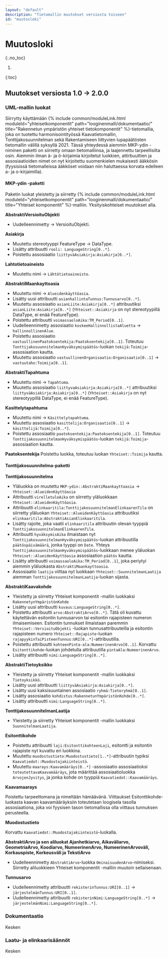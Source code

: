 ```yaml
---
layout: "default"
description: "Tietomallin muutokset versiosta toiseen"
id: "muutosloki"
---
```

# Muutosloki
{:.no_toc}

1. 
{:toc}

## Muutokset versiosta 1.0 -> 2.0.0

### UML-mallin luokat

Siirrytty käyttämään {% include common/moduleLink.html moduleId="yhteisetkomponentit" path="looginenmalli/dokumentaatio/" title="Rakennetun ympäristön yhteiset tietokomponentit" %}-tietomallia, joka on tuotettu harmonisointityössä Kaavatietomallin, Tonttijakosuunnitelman sekä Rakentamiseen liittyvien lupapäätösten tietomallin välillä syksyllä 2021. Tässä yhteydessä aiemmin MKP-ydin -niminen paketti on siirretty omaan tietomalliinsa, ja laajennettu tarpeellisilta osin. Aiemmin ilman ä- ja ö-kirjaimia kirjoitetut luokkien, attirbuuttien ja assosiaatioiden nimet on nyt kirjoitettu suomenkielen mukaisesti ääkkösin (fyysisissä tietomalleissa ääkköset voidaan niin haluttaessa korvata edelleen a- ja o-kirjaimilla).

#### MKP-ydin -paketti

Paketin luokat yleistetty ja siirretty {% include common/moduleLink.html moduleId="yhteisetkomponentit" path="looginenmalli/dokumentaatio/" title="Yhteiset komponentit" %}-malliin. Yksityiskohteiset muutokset alla.

**AbstraktiVersioituObjekti**

* Uudelleennimetty -> VersioituObjekti.

**Asiakirja**

* Muutettu stereotyyppi FeatureType -> DataType.
* Lisätty attribuutti ```rooli: LanguageString[0..*]```.
* Poistettu assosiaatio ```liittyväAsiakirja:Asiakirja[0..*]```.

 **Lahtotietoaineisto**

 * Muutettu nimi -> ```Lähtötietoaineisto```.

 **AbstraktiMaankayttoasia**

 * Muutettu nimi -> ```Alueidenkäyttöasia```.
 * Lisätty uusi attribuutti ```asianhallintaTunnus:Tunnusarvo[0..*]```.
 * Muutettu assosiaatio ```asianLiite:Asiakirja[0..*]``` attribuutiksi ```asianLiite:Asiakirja[0..*]``` (```Yhteiset::Asiakirja``` on nyt stereotyypillä DataType, ei enää FeatureType).
 * Poistettu attribuutti ```voimassaoloAika:TM_Period[0..1]```.
 * Uudelleennimetty assosiaatio ```koskeeHallinnollistaAluetta``` -> ```hallinnollinenAlue```.
 * Poistettu assosiaatio ```vastuullinenPaatoksentekija:Paatoksentekija[0..1]```. Toteutuu ```TonttijakosuunnitelmanHyväksymispäätös```-luokan ```tekijä:Toimija```-assosiaation kautta.
 * Muutettu assosiaatio ```vastuullinenOrganisaatio:Organisaatio[0..1]``` -> ```vastuutaho:Toimija[0..1]```.

**AbstraktiTapahtuma**

* Muutettu nimi -> ```Tapahtuma```.
* Muutettu assosiaatio ```liittyvaAsiakirja:Asiakirja[0..*]``` attribuutiksi ```liittyväAsiakirja:Asiakirja[0..*]``` (```Yhteiset::Asiakirja``` on nyt stereotyypillä DataType, ei enää FeatureType).

**Kasittelytapahtuma**

* Muutettu nimi -> ```Käsittelytapahtuma```.
* Muutettu assosiaatio ```kasittelija:Organisaatio[0..1]``` -> ```käsittelijä:Toimija[0..*]```.
* Poistettu assosiaatio ```paatoksentekija:Paatoksentekija[0..1]```. Toteutuu ```TonttijakosuunnitelmanHyväksymispäätös```-luokan ```tekijä:Toimija```-assosiaation kautta.

**Paatoksentekija**
Poistettu luokka, toteutuu luokan ```Yhteiset::Toimija``` kautta.


#### Tonttijakosuunnitelma-paketti

**Tonttijakosuunnitelma**

* Yläluokka on muutettu ```MKP-ydin::AbstraktiMaankayttoasia``` -> ```Yhteiset::AlueidenKäyttöasia```
* Attribuutti ```virelletuloAika``` on siirretty yläluokkaan ```Yhteiset::AlueidenKäyttöasia```.
* Attribuutti ```elinkaaritila:TonttijakosuunnitelmanElinkaarenTila``` on siirretty yläluokan ```Yhteiset::AlueidenKäyttöasia``` attribuutiksi ```elinkaaritila:AbstraktiAsianElinkaaritila```.
* Lisätty rajoite, joka vaatii ```elinkaaritila``` attribuutin olevan tyyppiä ```TonttijakosuunnitelmanElinkaarenTila```.
* Attribuutti ```hyväksymisAika``` ilmaistaan nyt ```TonttijakosuunnitelmanHyväksymispäätös```-luokan attribuutilla ```päätöspäivämäärä```, jonka tyyppi on ```Date```. Yhteys ```TonttijakosuunnitelmanHyväksymispäätös```-luokkaan menee yläluokan ```Yhteiset::AlueidenKäyttöasia``` assosiaation ```päätös``` kautta.
* Lisätty attribuutti ```voimassaoloAika:TM_Period[0..1]```, joka periytyi aiemmin yläluokasta ```AbstraktiMaankayttoasia```.
* Assosiaatio ```laatija``` viittaa nyt luokkaan ```Yhteiset::SuunnitelmanLaatija``` aiemman ```TonttijakosuunnitelmanLaatija```-luokan sijasta.

**AbstraktiKaavakohde**

* Yleistetty ja siirretty Yhteiset komponentit -mallin luokkaksi ```RakennetynYmpäristönKohde```
* Lisätty uusi attribuutti ```kuvaus:LanguageString[0..*]```.
* Poistettu attribuutti ```arvo:AbstraktiArvo[0..*]```. Tätä oli kuvattu käytettävän esitontin tunnusarvon tai esitontin rajapisteen numeron ilmaisemiseen. Esitontin tunnukset ilmaistaan paremmin ```Yhteiset::VersioituObjekti``` -luokan tunnusattribuuteilla ja esitontin rajapisteen numero ```Yhteiset::Rajapiste```-luokan ```rajapyykinTaiPisteenTunnus:URI[0..*]```-attribuutilla.
* Poistettu attribuutti ```kohteenPinta-ala:NumeerinenArvo[0..1]```. Korvattu ```Esitonttikohde```-luokan johdetulla attribuutilla ```pintaAla:NumeerinenArvo```.
* Lisätty attribuutti ```nimi:LanguageString[0..*]```.

**AbstraktiTietoyksikko**

* Yleistetty ja siirretty Yhteiset komponentit -mallin luokkaksi ```Tietoyksikkö```.
* Lisätty uusi attribuutti ```liittyväAsiakirja:Asiakirja[0..*]```.
* Lisätty uusi kaksisuuntainen assosiaatio ```ryhmä:Tietoryhmä[0..1]```.
* Lisätty assosiaatio ```kohdistus:RakennetunYmpäristönKohde[0..*]```.
* Lisätty attribuutti ```nimi:LanguageString[0..*]```.

**TonttijakosuunnitelmanLaatija**

* Yleistetty ja siirretty Yhteiset komponentit -mallin luokkaksi ```SuunnitelmanLaatija```.


**Esitonttikohde**

* Poistettu attribuutti ```laji:EsitonttikohteenLaji```, esitontti ja esitontin rajapiste nyt kuvattu eri luokkina.
* Muutettu ```muodostustieto:Muodostustieto[1..*]```-attribuutin typiksi ```Kaavatiedot::Muodostajakiinteistö```.
* Muutettu ```maarays:Kaavamääräys[0..*]``` -assosiaatio assosiaatioksi ```toteutettavaKaavamääräys```, jota määrittää assosiaatioluokka ```ArvojenJyvitys```, ja jonka kohde on tyyppiä ```Kaavatiedot::Kaavamääräys```.

**Kaavamaarays**

Poistettu tarpeettomana ja nimeltään hämäävänä. Viittaukset Esitonttikohde-luokasta kaavan kaavamääräyksiin toteutetaan loogisela tasolla assosiaationa, joka voi fyysisen tason tietomallissa olla viittaus tunnuksen perusteella.

**Muodostustieto**

Korvattu ```Kaavatiedot::Muodostajakiinteistö```-luokalla.

**AbstraktiArvo ja sen aliluokat Ajanhetkiarvo, Aikaväliarvo, GeometriaArvo, Koodiarvo, NumeerinenArvo, NumeerinenArvoväli, Korkauspiste, Korkeusväli ja TekstiArvo**

* Uudelleennimetty ```AbstraktiArvo```-luokka ```OminaisuudenArvo```-nimiseksi. Siirretty aliluokkieen Yhteiset komponentit -malliin muutoin sellaisenaan.

**Tunnusarvo**

* Uudelleennimetty attribuutti ```rekisterinTunnus:URI[0..1]``` -> ```järjestelmänTunnus:URI[0..1]```.
* Uudelleennimetty attribuutti ```rekisterinNimi:LanguageString[0..*]``` -> ```järjestelmänNimi:LanguageString[0..*]```.

### Dokumentaatio

Kesken

### Laatu- ja elinkaarisäännöt

Kesken


